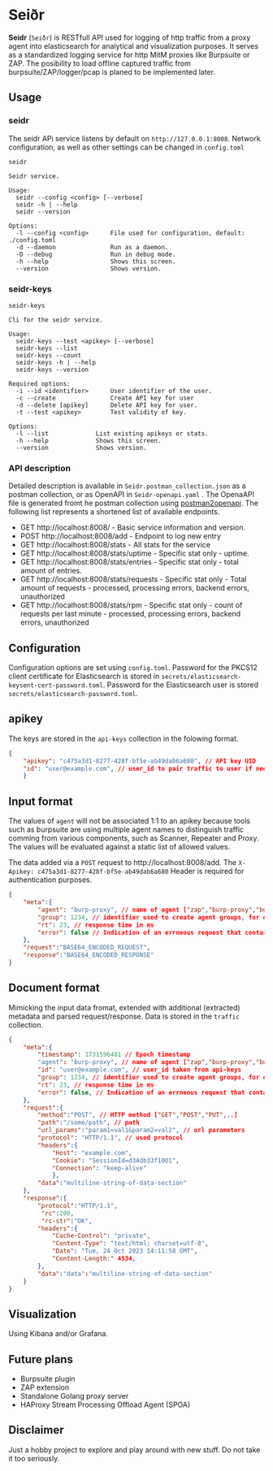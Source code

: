 # Seiðr

**Seidr** (`Seiðr`) is RESTfull API used for logging of http traffic from a proxy agent into elasticsearch for analytical and visualization purposes. It serves as a standardized logging service for http MitM proxies like Burpsuite or ZAP. The posibility to load offline captured traffic from burpsuite/ZAP/logger/pcap is planed to be implemented later.

## Usage

### seidr

The seidr APi service listens by default on `http://127.0.0.1:8008`. Network configuration, as well as other settings can be changed in `config.toml`

```
seidr

Seidr service.

Usage:
  seidr --config <config> [--verbose]
  seidr -h | --help
  seidr --version

Options:
  -l --config <config>	    File used for configuration, default: ./config.toml
  -d --daemon               Run as a daemon.
  -D --debug                Run in debug mode.
  -h --help                 Shows this screen.
  --version                 Shows version.
```

### seidr-keys

```
seidr-keys

Cli for the seidr service.

Usage:
  seidr-keys --test <apikey> [--verbose]
  seidr-keys --list 
  seidr-keys --count
  seidr-keys -h | --help
  seidr-keys --version

Required options:
  -i --id <identifier>	    User identifier of the user.
  -c --create               Create API key for user
  -d --delete [apikey]      Delete API key for user. 	 
  -t --test <apikey>        Test validity of key.

Options:
  -l --list             List existing apikeys or stats.
  -h --help             Shows this screen.
  --version             Shows version.
```

### API description

Detailed description is available in `Seidr.postman_collection.json` as a postman collection, or as OpenAPI in `Seidr-openapi.yaml` . The OpenaAPI file is generated fromt he postman collection using [postman2openapi](https://github.com/kevinswiber/postman2openapi).
The following list represents a shortened list of available endpoints.

* GET http://localhost:8008/ - Basic service information and version.
* POST http://localhost:8008/add - Endpoint to log new entry
* GET http://localhost:8008/stats - All stats for the service
* GET http://localhost:8008/stats/uptime - Specific stat only - uptime.
* GET http://localhost:8008/stats/entries - Specific stat only - total amount of entries.
* GET http://localhost:8008/stats/requests - Specific stat only - Total amount of requests - processed, processing errors, backend errors, unauthorized
* GET http://localhost:8008/stats/rpm - Specific stat only - count of requests per last minute - processed, processing errors, backend errors, unauthorized


## Configuration

Configuration options are set using `config.toml`.
Password for the PKCS12 client certificate for Elasticsearch is stored in `secrets/elasticsearch-keysent-cert-password.toml`.
Password for the Elasticsearch user is stored `secrets/elasticsearch-password.toml`.

## apikey

The keys are stored in the `api-keys` collection in the folowing format.

```json
{
    "apikey": "c475a3d1-8277-428f-bf5e-ab49dab6a680", // API key UID
    "id": "user@example.com", // user_id to pair traffic to user if needed ["UUID", "username", "email","ip-address"]
    }
```

## Input format

The values of `agent` will not be associated 1:1 to an apikey because tools such as burpsuite are using multiple agent names to distinguish traffic comming from various components, such as Scanner, Repeater and Proxy. The values will be evaluated against a static list of allowed values.

The data added via a `POST` request to  http://localhost:8008/add.
The `X-Apikey: c475a3d1-8277-428f-bf5e-ab49dab6a680` Header is required for authentication purposes.

```json
{
    "meta":{
        "agent": "burp-proxy", // name of agent ["zap","burp-proxy","burp-scanner","burp-repeater","seidr-proxy"]
        "group": 1234, // identifier used to create agent groups, for example a testing team
        "rt": 23, // response time in ms
        "error": false // Indication of an errneous request that contains no response
    },
    "request":"BASE64_ENCODED_REQUEST",
    "response":"BASE64_ENCODED_RESPONSE"
}
```


## Document format

Mimicking the input data fromat, extended with additional (extracted) metadata and parsed request/response. Data is stored in the `traffic` collection.

```json
{
    "meta":{
        "timestamp": 1731596481 // Epoch timestamp
        "agent": "burp-proxy", // name of agent ["zap","burp-proxy","burp-scanner","burp-repeater","seidr-proxy"]
        "id": "user@example.com", // user_id taken from api-keys
        "group": 1234, // identifier used to create agent groups, for example a testing team
        "rt": 23, // response time in ms
        "error": false, // Indication of an errneous request that contains no response
    },
    "request":{
        "method":"POST", // HTTP method ["GET","POST","PUT",..]
        "path":"/some/path", // path
        "url_params":"param1=val1&param2=val2", // url parameters
        "protocol": "HTTP/1.1", // used protocol
        "headers":{
            "Host": "example.com",
            "Cookie": "SessionId=d34db33f10O1",
            "Connection": "keep-alive"
            },
        "data":"multiline-string-of-data-section"
    },
    "response":{
        "protocol":"HTTP/1.1",
         "rc":200, 
         "rc-str":"OK",
        "headers":{
            "Cache-Control": "private",
            "Content-Type": "text/html; charset=utf-8",
            "Date": "Tue, 24 Oct 2023 14:11:58 GMT",
            "Content-Length:" 4534,
        },
        "data":"data":"multiline-string-of-data-section"
    }
}
```

## Visualization

Using Kibana and/or Grafana.

## Future plans

* Burpsuite plugin
* ZAP extension
* Standalone Golang proxy server
* HAProxy Stream Processing Offload Agent (SPOA)

## Disclaimer

Just a hobby project to explore and play around with new stuff. Do not take it too seriously.
